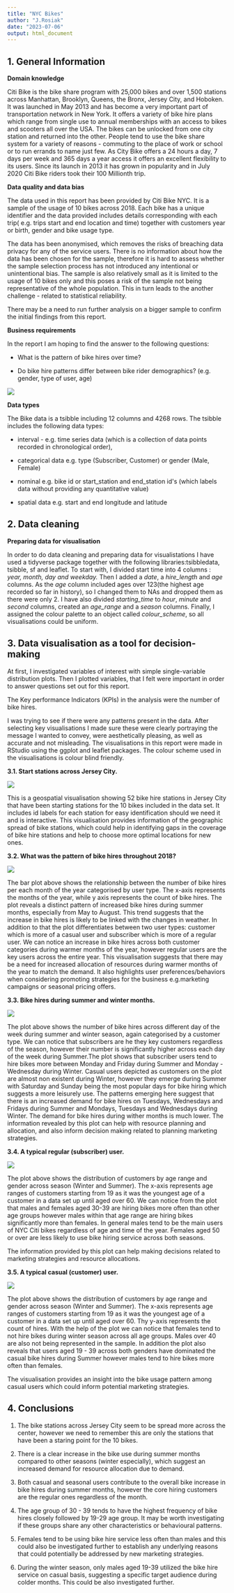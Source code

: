 ```yaml
---
title: "NYC Bikes"
author: "J.Rosiak"
date: "2023-07-06"
output: html_document
---
```




## 1. General Information
**Domain knowledge**

Citi Bike is the bike share program with 25,000 bikes and over 1,500 stations across Manhattan, Brooklyn, Queens, the Bronx, Jersey City, and Hoboken. It was launched in May 2013 and has become a very important part of transportation network in New York. It offers a variety of bike hire plans which range from single use to annual memberships with an access to bikes and scooters all over the USA. 
The bikes can be unlocked from one city station and returned into the other. People tend to use the bike share system for a variety of reasons - commuting to the place of work or school or to run errands to name just few.
As City Bike offers a 24 hours a day, 7 days per week and 365 days a year access it offers an excellent flexibility to its users. Since its launch in 2013 it has grown in popularity and in July 2020 Citi Bike riders took their 100 Millionth trip.

**Data quality and data bias**

The data used in this report has been provided by Citi Bike NYC. It is a sample  of the usage of 10 bikes across 2018. Each bike has a unique identifier and the data provided includes details corresponding with each trip( e.g. trips start and end location and time) together with customers year or birth, gender and bike usage type. 

The data has been anonymised, which removes the risks of breaching data privacy for any of the service users. 
There is no information about how the data has been chosen for the sample, therefore it is hard to assess whether the sample selection process has not introduced any intentional or unintentional bias. The sample is also relatively small as it is limited to the usage of 10 bikes only and this poses a risk of the sample not being representative of the whole population. This in turn leads to the another challenge - related to statistical reliability.

There may be a need to run further analysis on a bigger sample to confirm the initial findings from this report.


**Business requirements**

In the report I am hoping to find the answer to the following questions:

- What is the pattern of bike hires over time?

- Do bike hire patterns differ between bike rider demographics? (e.g. gender, type of user, age)

![](images/flow_graph.png)


**Data types**

The Bike data is a tsibble including 12 columns and 4268 rows. The tsibble includes the following data types:

* interval - e.g. time series data (which is a collection of data points recorded in chronological order),

* categorical data e.g. type (Subscriber, Customer) or gender (Male, Female)

* nominal e.g. bike id or start_station and end_station id's (which labels data without providing any quantitative value) 

* spatial data e.g. start and end longitude and latitude


## 2. Data cleaning

**Preparing data for visualisation**

In order to do data cleaning and preparing data for visualistations I have used a tidyverse package together with the following libraries:tsibbledata, tsibble, sf and leaflet. 
To start with, I divided start time into 4 columns : *year, month, day and weekday.* Then I added a *date*, a *hire_length*  and *age* columns. As the *age* column included ages over 123(the highest age recorded so far in history), so I changed them to NAs and dropped them as there were only 2.
I have also divided *starting_time* to *hour*, *minute* and *second* columns, created an  *age_range* and a *season* columns.
Finally, I assigned the colour palette to an object called *colour_scheme*, so all visualisations could be uniform.


## 3. Data visualisation as a tool for decision-making

At first, I investigated variables of interest with simple single-variable distribution plots. Then I plotted variables, that I felt were important in order to answer questions set out for this report.

The Key performance Indicators (KPIs) in the analysis were the number of bike hires.

I was trying to see if there were any patterns present in the data. After selecting key visualisations I made sure these were clearly portraying the message I wanted to convey, were aesthetically pleasing, as well as accurate and not misleading. The visualisations in this report were made in RStudio using the ggplot and leaflet packages. The colour scheme used in the visualisations is colour blind friendly. 


**3.1. Start stations across Jersey City.** 

![](images/image_1.png) 


This is a geospatial visualisation showing 52 bike hire stations in Jersey City that have been starting stations for the 10 bikes included in the data set. It includes id labels for each station for easy identification should we need it and is interactive. This visualisation provides information of the geographic spread of bike stations, which could help in identifying gaps in the coverage of bike hire stations and help to choose more optimal locations for new ones.

**3.2. What was the pattern of bike hires throughout 2018?**

![](images/image_2.png) 


The bar plot above shows the relationship between the number of bike hires per each month of the year categorised by user type. The x-axis represents the months of the year, while y axis represents the count of bike hires. The plot reveals a distinct pattern of increased bike hires during summer months, especially from May to August. This trend suggests that the increase in bike hires is likely to be linked with the changes in weather. In addition to that the plot differentiates between two user types: customer which is more of a casual user and subscriber which is more of a regular user. We can notice an increase in bike hires across both customer categories during warmer months of the year, however regular users are the key users across the entire year.
This visualisation suggests that there may be a need for increased allocation of resources during warmer months of the year to match the demand. It also highlights user preferences/behaviors when considering promoting strategies for the business e.g.marketing campaigns or seasonal pricing offers.

**3.3. Bike hires during summer and winter months.**

![](images/image_3.png)


The plot above shows the number of bike hires across different day of the week during summer and winter season, again categorised by a customer type. We can notice that subscribers are he they key customers regardless of the season, however their number is significantly higher across each day of the week during Summer.The plot shows that subscriber users tend to hire bikes more between Monday and Friday during Summer and Monday - Wednesday during Winter. Casual users depicted as customers on the plot are almost non existent during Winter, however they emerge during Summer with Saturday and Sunday being the most popular days for bike hiring which suggests a more leisurely use. The patterns emerging here suggest that there is an increased demand for bike hires on Tuesdays, Wednesdays and Fridays during Summer and Mondays, Tuesdays and Wednesdays during Winter. The demand for bike hires during wither months is much lower. 
The information revealed by this plot can help with resource planning and allocation, and also inform decision making related to planning marketing strategies.

**3.4. A typical regular (subscriber) user.**


![](images/image_4.png)


The plot above shows the distribution of customers by age range and gender across season (Winter and Summer). The x-axis represents age ranges of customers starting from 19 as it was the youngest age of a customer in a data set up until aged over 60. We can notice from the plot that males and females aged 30-39 are hiring bikes more often than other age groups however males within that age range are hiring bikes significantly more than females. In general males tend to be the main users of NYC Citi bikes regardless of age and time of the year. Females aged 50 or over are less likely to use bike hiring service across both seasons.

The information provided by this plot can help making decisions related to marketing strategies and resource allocations.

**3.5. A typical casual (customer) user.**


![](images/image_5.png)

The plot above shows the distribution of customers by age range and gender across season (Winter and Summer). The x-axis represents age ranges of customers starting from 19 as it was the youngest age of a customer in a data set up until aged over 60. Thy y-axis represents the count of hires. With the help of the plot we can notice that females tend to not hire bikes during winter season across all age groups. Males over 40 are also not being represented in the sample. In addition the plot also reveals that  users aged 19 - 39 across both genders have dominated the casual bike hires during Summer however males tend to hire bikes more often than females. 

The visualisation provides an insight into the bike usage pattern among casual users which could inform potential marketing strategies.


## 4. Conclusions

1. The bike stations across Jersey City seem to be spread more across the center, however we need to remember this are only the stations that have been a staring point for the 10 bikes.

2. There is a clear increase in the bike use during summer months compared to other seasons (winter especially), which suggest an increased demand for resource allocation due to demand.

3. Both casual and seasonal users contribute to the overall bike increase in bike hires during summer months, however the core hiring customers are the regular ones regardless of the month.

4. The age group of 30 - 39 tends to have the highest frequency of bike hires closely followed by 19-29 age group. It may be worth investigating if these groups share any other characteristics or behavioural patterns.

5. Females tend to be using bike hire service less often than males and this could also be investigated further to establish any underlying reasons that could potentially be addressed by new marketing strategies.

6. During the winter season, only males aged 19-39 utilized the bike hire service on casual basis, suggesting a specific target audience during colder months. This could be also investigated further.

